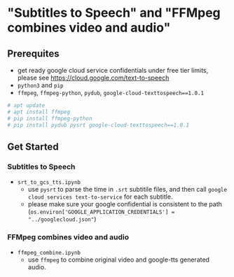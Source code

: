 # "Subtitles to Speech" and "FFMpeg combines video and audio"

## Prerequites

- get ready google cloud service confidentials under free tier limits, please see https://cloud.google.com/text-to-speech
- `python3` and `pip`
- `ffmpeg`, `ffmpeg-python`, `pydub`, `google-cloud-texttospeech==1.0.1`

```bash
# apt update
# apt install ffmpeg
# pip install ffmpeg-python
# pip install pydub pysrt google-cloud-texttospeech==1.0.1 
```

## Get Started

### Subtitles to Speech

- `srt_to_gcs_tts.ipynb`
  - use `pysrt` to parse the time in `.srt` subtitile files, and then call `google cloud services text-to-service` for each subtitle.
  - please make sure your google confidential is consistent to the path (`os.environ['GOOGLE_APPLICATION_CREDENTIALS'] = "../googlecloud.json"`)

###  FFMpeg combines video and audio

- `ffmpeg_combine.ipynb`
  - use `ffmpeg` to combine original video and google-tts generated audio.
